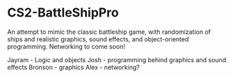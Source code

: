 # CS2-BattleShipPro

An attempt to mimic the classic battleship game, with randomization of ships and realistic graphics, sound effects, and object-oriented programming. Networking to come soon!


Jayram - Logic and objects
Josh - programming behind graphics and sound effects
Bronson - graphics
Alex - networking?
